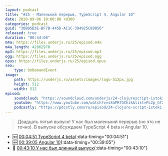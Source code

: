 ```yaml
---
layout: podcast
title: "#25 - Маленький перерыв, TypeScript 4, Angular 10"
date: 2020-09-06 10:00:00 +0300
categories: podcast
guid: "30B05B3E-BF7B-445D-AC1C-394925C89056"
released: true
duration: "00:44:08"
m4a: https://files.underjs.ru/25/episod.m4a
m4a_length: 42862978
mp3: https://files.underjs.ru/25/episod.mp3
ogg: https://files.underjs.ru/25/episod.ogg
opus: https://files.underjs.ru/25/episod.opus
seo:
    type: OnDemandEvent
image:
    path: https://underjs.ru/assets/images/logo-512px.jpg
    height: 512
    width: 512
episod:
    soundcloud: "https://soundcloud.com/underjs/24-clojurescript-istoki-piterjs-i-3d-printery-s-mikhailom-poluboyarinovym-lampovyy"
    youtube: "https://www.youtube.com/watch?v=s8aPR7GChik&list=PL2p_GfZz-_1OWXrKUZRBc8LzMz5FJNXW7"
    podcastly: "https://pdcstly.com/ru/episod/24-clojure-script-istoki-piter-js-i-3-d-printery-s-mihailom-poluboyarinovym-lampovyj/4756917"
---
```


> Двадцать пятый выпуск! У нас был маленький перерыв (но это не точно). В выпуске обсуждаем TypeScript 4 beta и Angular 10.

- 🆕 [00:04:51 TypeScript 4 beta](#){:data-timing="00:04:51"}
- 🆕 [00:39:05 Angular 10](#){:data-timing="00:39:05"}
- 🤔 [00:43:10 У нас был длинный выпуск](#){:data-timing="00:43:10"}
